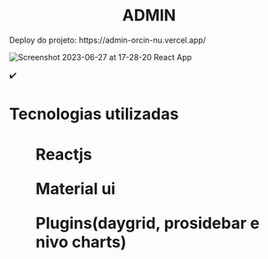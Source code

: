 <h1 align="center">ADMIN</h1>
<p text-aling="center">Deploy do projeto: https://admin-orcin-nu.vercel.app/</p>

![Screenshot 2023-06-27 at 17-28-20 React App](https://github.com/JorgeluizAndrade/Admin/assets/124687870/b80d0c85-9bad-45a7-aa98-374b4003651b)



✔️ <h1>Tecnologias utilizadas<h1/>
<ul>Reactjs</ul>
<ul>Material ui</ul>
<ul>Plugins(daygrid, prosidebar e nivo charts)</ul>



